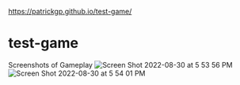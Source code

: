 https://patrickgp.github.io/test-game/

# test-game

Screenshots of Gameplay
![Screen Shot 2022-08-30 at 5 53 56 PM](https://user-images.githubusercontent.com/86730331/187550612-927696b0-2691-41d5-8c96-86d81f51c8f0.png)
![Screen Shot 2022-08-30 at 5 54 01 PM](https://user-images.githubusercontent.com/86730331/187550616-dd395188-5465-4643-b0f9-0c2a840abeea.png)
